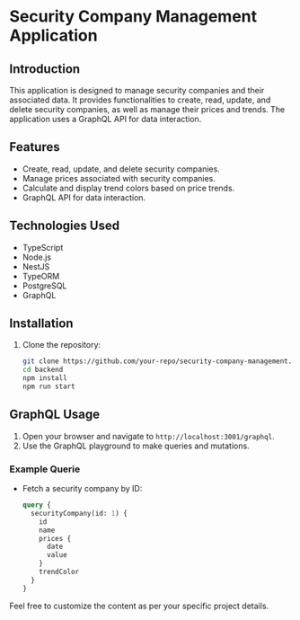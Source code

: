 # Security Company Management Application

## Introduction

This application is designed to manage security companies and their associated data. It provides functionalities to create, read, update, and delete security companies, as well as manage their prices and trends. The application uses a GraphQL API for data interaction.

## Features

- Create, read, update, and delete security companies.
- Manage prices associated with security companies.
- Calculate and display trend colors based on price trends.
- GraphQL API for data interaction.

## Technologies Used

- TypeScript
- Node.js
- NestJS
- TypeORM
- PostgreSQL
- GraphQL

## Installation

1. Clone the repository:
   ```bash
   git clone https://github.com/your-repo/security-company-management.git
   cd backend
   npm install
   npm run start
   ```

## GraphQL Usage

1. Open your browser and navigate to `http://localhost:3001/graphql`.
2. Use the GraphQL playground to make queries and mutations.

### Example Querie

- Fetch a security company by ID:
  ```graphql
  query {
    securityCompany(id: 1) {
      id
      name
      prices {
        date
        value
      }
      trendColor
    }
  }
  ```

Feel free to customize the content as per your specific project details.
